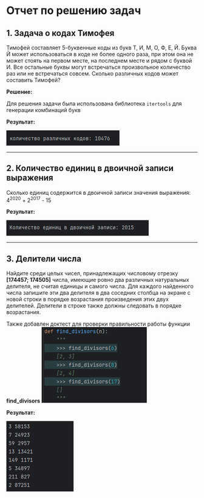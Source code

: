 # Отчет по решению задач

## 1. Задача о кодах Тимофея


Тимофей составляет 5-буквенные коды из букв Т, И, М, О, Ф, Е, Й. Буква Й может использоваться в коде не более одного раза, при этом она не может стоять на первом месте, на последнем месте и рядом с буквой И. Все остальные буквы могут встречаться произвольное количество раз или не встречаться совсем. Сколько различных кодов может составить Тимофей?

**Решение:**

Для решения задачи была использована библиотека `itertools` для генерации комбинаций букв

**Результат:**

![img_2.png](img_2.png)

---

## 2. Количество единиц в двоичной записи выражения

Сколько единиц содержится в двоичной записи значения выражения:
4<sup>2020</sup> + 2<sup>2017</sup> - 15


**Результат:**

![img_1.png](img_1.png)


---

## 3. Делители числа
Найдите среди целых чисел, принадлежащих числовому отрезку **[174457; 174505]** числа, имеющие ровно два различных натуральных делителя, не считая единицы и самого числа. Для каждого найденного числа запишите эти два делителя в два соседних столбца на экране с новой строки в порядке возрастания произведения этих двух делителей. Делители в строке также должны следовать в порядке возрастания.


Также добавлен доктест для проверки правильности работы функции **find_divisors**
![img_3.png](img_3.png)

**Результат:**

![img.png](img.png)